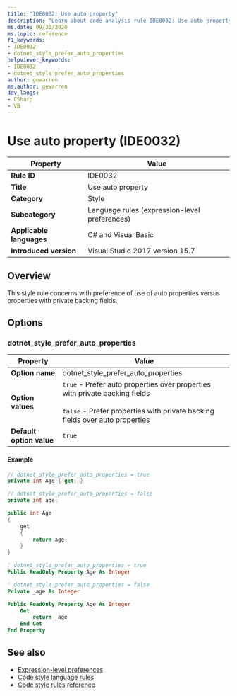 ```yaml
---
title: "IDE0032: Use auto property"
description: "Learn about code analysis rule IDE0032: Use auto property"
ms.date: 09/30/2020
ms.topic: reference
f1_keywords:
- IDE0032
- dotnet_style_prefer_auto_properties
helpviewer_keywords:
- IDE0032
- dotnet_style_prefer_auto_properties
author: gewarren
ms.author: gewarren
dev_langs:
- CSharp
- VB
---
```

# Use auto property (IDE0032)

|Property|Value|
|-|-|
| **Rule ID** | IDE0032 |
| **Title** | Use auto property |
| **Category** | Style |
| **Subcategory** | Language rules (expression-level preferences) |
| **Applicable languages** | C# and Visual Basic |
| **Introduced version** | Visual Studio 2017 version 15.7 |

## Overview

This style rule concerns with preference of use of auto properties versus properties with private backing fields.

## Options

### dotnet\_style\_prefer\_auto\_properties

|Property|Value|
|-|-|
| **Option name** | dotnet_style_prefer_auto_properties
| **Option values** | `true` - Prefer auto properties over properties with private backing fields<br /><br />`false` - Prefer properties with private backing fields over auto properties |
| **Default option value** | `true` |

#### Example

```csharp
// dotnet_style_prefer_auto_properties = true
private int Age { get; }

// dotnet_style_prefer_auto_properties = false
private int age;

public int Age
{
    get
    {
        return age;
    }
}
```

```vb
' dotnet_style_prefer_auto_properties = true
Public ReadOnly Property Age As Integer

' dotnet_style_prefer_auto_properties = false
Private _age As Integer

Public ReadOnly Property Age As Integer
    Get
        return _age
    End Get
End Property
```

## See also

- [Expression-level preferences](expression-level-preferences.md)
- [Code style language rules](language-rules.md)
- [Code style rules reference](index.md)
